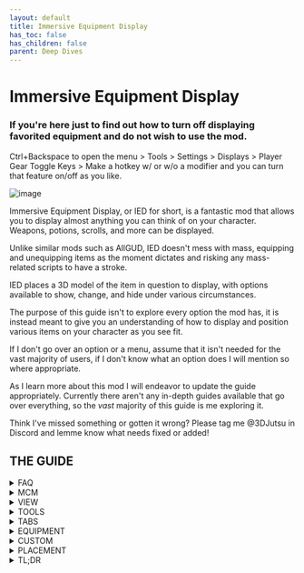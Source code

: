 ```yaml
---
layout: default
title: Immersive Equipment Display
has_toc: false
has_children: false
parent: Deep Dives
---
```


# Immersive Equipment Display

### If you're here just to find out how to turn off displaying favorited equipment and do not wish to use the mod.
Ctrl+Backspace to open the menu > Tools > Settings > Displays > Player Gear Toggle Keys > Make a hotkey w/ or w/o a modifier and you can turn that feature on/off as you like.


![image](https://user-images.githubusercontent.com/88904551/177073913-a0c72891-d64e-41ed-9d63-ca28d8750ac9.png)

Immersive Equipment Display, or IED for short, is a fantastic mod that allows you to display almost anything you can think of on your character. Weapons, potions, scrolls, and more can be displayed.

Unlike similar mods such as AllGUD, IED doesn't mess with mass, equipping and unequipping items as the moment dictates and risking any mass-related scripts to have a stroke.

IED places a 3D model of the item in question to display, with options available to show, change, and hide under various circumstances.

The purpose of this guide isn't to explore every option the mod has, it is instead meant to give you an understanding of how to display and position various items on your character as you see fit.

If I don't go over an option or a menu, assume that it isn't needed for the vast majority of users, if I don't know what an option does I will mention so where appropriate.

As I learn more about this mod I will endeavor to update the guide appropriately. Currently there aren't any in-depth guides available that go over everything, so the *vast* majority of this guide is me exploring it.

Think I've missed something or gotten it wrong? Please tag me @3DJutsu in Discord and lemme know what needs fixed or added!



## THE GUIDE

<details>
<summary>FAQ</summary>
<br>


> Are there preset available to save time on setup?
* There are, actually, but until customization is opened installing a preset will void your access to official support unless you can replicate the issue on an unmodified Wildlander list. When customization opens I plan to update the guide with presets and more!

> More?
* Yes! There's a number of additional mods that play into IED and combined they're really cool! Can't wait to show you. =]

> Why isn't item XYZ upgrading based on my inventory?
* When setting your list of additional item models to draw on, you've either missed a model or you've goofed the priority of the model you're after.

> Why can't I locate Two-Handed Hammers in the filters?
* They fall under the Two-Handed Axe filter for some reason.

> Why is my Weapon jumping around when I equip it? It won't stay where I want it to!
* You edited it through View>Equipment instead of View>Gear Positioning. Editing through the former only affects the display, use the latter to affect the actual equipment. Edit both to possess so the gear stays in the assigned spot whether or not it's equipped.

> Why don't the animations match up?
* Because to do so requires FNIS, and we use Nemesis which seems to be incompatible for whatever reason. 

However many matching animations can be assigned in XPMSE, so if you edit the position of any given display in IED with a node available in XPMSE remember to set it in there as well. Otherwise your back-worn sword will still be drawn from your hips! 

> The MCM won't open up!
* As many people possess a non-standard keyboard, it's (usually) the key between [=] and [Insert]

![image](https://user-images.githubusercontent.com/88904551/177057693-0332bb42-8786-4d0b-8462-c3861b02e645.png)

> My character is stuck blocking after I exit the IED menu.
* The last thing the game "remembers" is that you pressed Left Control, which is the hotkey for Dual Wield Block. Press it again to go back to normal.

[top](https://github.com/Wildlander-mod/Support/wiki/Immersive-Equipment-Display#the-guide)

</details>

<details>
<summary>MCM</summary>
<br>

![image](https://user-images.githubusercontent.com/88904551/177034722-6c6598de-7e04-4b86-a89a-885d091e8b3f.png)

IED doesn't have a traditional MCM. Instead it possesses its own in-game menu that is shown with L-Ctrl+Backspace, allowing you to see your changes in real-time.

For those with a different keyboard, you're looking for this.

![image](https://user-images.githubusercontent.com/88904551/177057728-797b1e9e-558d-4e73-bb96-331cd44a5e3f.png)

Even though many of the settings have an accompanying [?] to inform you of its purpose, I still advise against messing with any of them unless you're certain you know what you're doing and are willing to accept the consequences thereof. 

You have been warned! [*cue spooky echo*]

[top](https://github.com/Wildlander-mod/Support/wiki/Immersive-Equipment-Display#the-guide)

</details>

<details>
<summary>VIEW</summary>
<br>

![image](https://user-images.githubusercontent.com/88904551/177027447-36896d7d-a4f1-4f6b-a7eb-beb1165ba4a8.png)
![image](https://user-images.githubusercontent.com/88904551/177027401-5a5a019e-b71f-4365-97ff-2a3a7fa1c413.png)
![image](https://user-images.githubusercontent.com/88904551/177028004-12c646c1-c70b-422d-a7c6-6d695d1c7ed1.png)

Displays the tabs and filters for:
* Equipment - *Weapons and Shields. This affects displayed, but not equipped, models.*
* Custom - *Anything that typically isn't equipped and you want to display.*
* Gear Positioning - *Weapons and Shields. This affects displayed AND equipped models. If you want the gear you use in combat to stay in its displayed spot you'll need to edit the position both here AND in the aforementioned Equipment section.*

[top](https://github.com/Wildlander-mod/Support/wiki/Immersive-Equipment-Display#the-guide)

</details>

<details>
<summary>TOOLS</summary>
<br>

![image](https://user-images.githubusercontent.com/88904551/177028430-d3188847-71e6-4f7d-a8d6-1f831604dff4.png)
![image](https://user-images.githubusercontent.com/88904551/177029612-73c03af2-bad2-4297-84e7-1192948ebd15.png)

The only two tools the average user will need to worry about using are:
* Preset Editor - *Modify the values of Presets in terms of Equipment or Custom items.*
* Settings - *Alter various mod settings here such as various UI elements.*

![image](https://user-images.githubusercontent.com/88904551/177030436-eb8e9795-62c7-451d-8881-c3f6df112e1f.png)

Of which, the only two you need to mess with are Displays and UI.

![image](https://user-images.githubusercontent.com/88904551/177029627-0638d639-d356-4373-9a5b-45798390073c.png)
 
* Keep equipped items loaded - *Essentially hides a displayed items 3D model instead of unloading it, preventing any potential issues that result from asset loading when switching between items. Uses more memory.*
* Keep player gear loaded when toggled off - *The same as above, but used with toggling the entire display on/off.*
* Player gear toggle keys - *Hotkey (with or w/o modifier) to turn the entire display on/off. Perhaps to take screenshots without a small platoons worth of gear on your back?*
* Disable NPC equipment displays - *Toggles what it says.*
* Remove favorited restriction - *With this checked, if it's in your inventory, it gets displayed.*

![image](https://user-images.githubusercontent.com/88904551/177029638-58e8a408-9ed8-4966-909e-7061c61df064.png)

* Style - *Color-scheme of the MCM. Do yourself a favor and don't select light unless you want to bleed from your eyeballs!*
* Alpha - *Controls transparency of the entire MCM.*
* BG Alpha - *Controls transparency of the MCM but not text.*
* Close on Esc - *Does exactly what is says.*
* Enable Restrictions - *Prevents the menu from opening during certain situations.*
* Control Lock - *Effectively locks out most of the controls, deselecting this will enable you to move around and operate the camera as normal.*
* Freeze Time - *Stops time when the menu is open, handy if you don't want to be snuck up on or want days passing while you readjust your gear.*
* Select Crosshair Actor - *Automatically selects the actor/npc/race in your crosshairs.*

[top](https://github.com/Wildlander-mod/Support/wiki/Immersive-Equipment-Display#the-guide)

</details>

<details>
<summary>TABS</summary>
<br>

![image](https://user-images.githubusercontent.com/88904551/177023953-8d499d05-d921-418d-9df0-ae353f2960e1.png)

Near the top there are four different tabs, these will determine what you're altering the look of and are as follows:
* Global - *Affects all actors, split between PCs and NPCs.*
* Actor - *Affects a specific NPC (i.e. Rinina, the Imperial Soldier).*
* NPC - *Affects a general 'class' of NPCs (i.e. Imperial Soldiers).*
* Race - *Affects all members of the given race.*

Under each tab are a few options:
* Male - *Affects only male members of the chosen tab.*
* Female - *Affects only female members of the chosen tab*
* Sync - *Affects both male* and *female members of the chosen tab but only when directly editing a value.*
* Propagate to Overrides - *Propagate changes to equipment overrides, but only when directly editing a value (still trying to figure out what this means).*

![image](https://user-images.githubusercontent.com/88904551/177023945-84f80828-5789-4a18-b5ae-3715f9e79f1a.png)

Within each of those is a Preset drop menu:
* Preset drop menu - *Select your desired preset from here.*
* Save - *Save the current settings to the selected preset.*
* Merge - *Merge your current settings into the selected preset.*
* Apply - *Apply the selected preset, altering the current settings.*
* New - *Create a new preset based on the current settings.*

![image](https://user-images.githubusercontent.com/88904551/177030954-2ee2a70b-25b8-4775-a485-c53a5839ebc3.png)

Finally, we have the filters. Which show the various items you can alter for all the above.

[top](https://github.com/Wildlander-mod/Support/wiki/Immersive-Equipment-Display#the-guide)

</details>

<details>
<summary>EQUIPMENT</summary>
<br>

![image](https://user-images.githubusercontent.com/88904551/177056173-be5c779f-e6e7-4322-814c-5e812ec387d1.png)

This section will cover displaying equipment, more specifically weapons and shields. Do note that you have a limited number of slots to modify, only one of each weapon can be displayed at a time, with off-hand variants allowed an extra slot. 

To begin navigate to View>Gear Positioning, from here you will select the item in question that you want to modify. For this example we'll reposition a 1H sword and dagger combo.

![image](https://user-images.githubusercontent.com/88904551/177055770-2ef38259-97cc-4056-8bbf-26d50c56b9ed.png)

Let's begin with the sword. Select "Sword Back".

![image](https://user-images.githubusercontent.com/88904551/177055802-2b1b0fcb-e36e-4f86-a38f-49a858ea9592.png)

Now since we're working with an off-hand Dagger, use the Dagger Left drop tab and select "Dagger Back Hip Left".

Looks kinda silly unsheathing weapons from our hips of their on our back, right? Let's fix that. 

Esc > Mod Configuration > XPMSE > Styles

Set Sword Style to "Sword on Back" and Dagger Style (Left) to "Dagger on Back Hip". Remember to apply this to the Player drop tabs, and use the NPC drop tabs when applying them to NPCs (note that ALL NPCs will use these animations, regardless of what you have their individuals weapons set to in IED.

Do remember though that not all IED Nodes have XPMSE Animations and not all animations have nodes. Set them where appropriate and available as well as setting the same positions in the Equipment section. 

This allows your weapons to stay in their equipped (but sheathed) locations when using other weapons. If you don't replicate the settings (by hand, naturally, can't copy them) then when with the above setup when I go to equip a bow my Sword is put back where it naturally rests on the hip.

Additionally, this is SPECIFICALLY for a weapon in a given slot. If you decide to MH the Dagger and OH the Sword your displayed models will be at the default for MH dagger and OH Sword.

Below are before and after setting the same placement for each weapon the same in both IED and XPMSE, a noticeable and immersive difference. 

![image](https://user-images.githubusercontent.com/88904551/177056216-3e54874b-2c78-4761-946e-b75c79b3c0c3.png)
![image](https://user-images.githubusercontent.com/88904551/177056242-32889a02-14b2-4d93-8c37-75a8103c5914.png)

Ta-da! Easy, right? 

Keep in mind that this only affects gear you actually equip and you cannot alter its placement beyond the above. If you have gear that you want displayed, but don't plan on actually equipping (say, a hunting knife in a 'shoulder sheath') then please refer to the Placement tab.

[top](https://github.com/Wildlander-mod/Support/wiki/Immersive-Equipment-Display#the-guide)

</details>

<details>
<summary>CUSTOM</summary>
<br>

Here we will explore how to display items that aren't normally equipped (in the same context as weapons anyways); potions, scrolls, soul gems, and more! 
To my knowledge, there isn't a hard limit on what you can display. So long as you have the memory to spare you can show a great many things! Why, a Wildlander that is dedicated (and bored) enough could probably make a suit of armor made entirely of soul gems!

![image](https://user-images.githubusercontent.com/88904551/177058373-24e939c0-81bf-45b4-8ce2-287f9d9510c9.png)
![image](https://user-images.githubusercontent.com/88904551/177058366-25141eb5-2419-4d54-9899-fb32df0c8b98.png)


View>Custom then Actions>New to get things going.

![image](https://user-images.githubusercontent.com/88904551/177058405-a9a33fab-c11f-4ae5-9472-53536c6b2743.png)
![image](https://user-images.githubusercontent.com/88904551/177058426-8c7361d8-04dd-47b3-aa01-838ffec68801.png)


Every adventurer needs a health potion starting out, right? Click 'OK' and open your new drop tab.

![image](https://user-images.githubusercontent.com/88904551/177060280-5cffa043-a708-4aaa-9f3e-ed04f3cd7560.png)
![image](https://user-images.githubusercontent.com/88904551/177058564-6f0aea8d-3dcd-4915-919e-6da0ca5154c7.png)
![image](https://user-images.githubusercontent.com/88904551/177060250-e97b18b8-ccf7-41bb-bf8c-18537ce24532.png)

Select a Potion of Restore Health (Remarkable).

![image](https://user-images.githubusercontent.com/88904551/177059989-b020cb2f-90b6-4a4a-8cb5-5893feee416a.png)

Quick side note: You can search for an item by Category Tab, or by using the FormID or Name search boxes.

![image](https://user-images.githubusercontent.com/88904551/177060334-248e6224-198b-49b1-9a06-47ea290c6082.png)

Want the potion model to alter based on what you've got in your inventory? We can do that too!

The only option I would concern yourself with here is whether or not you want to require the item to be saved as a Favorite in order to show.

![image](https://user-images.githubusercontent.com/88904551/177060319-42348ca3-90ed-441c-9c61-004d156de00d.png)
![image](https://user-images.githubusercontent.com/88904551/177060444-7c8c24c2-7930-4013-b2cb-44b82dcbc781.png)


Let's add a priority list for our health potions! Click on "Browse" and select all the potions you want to show in that slot based on inventory availability. For now we're going to add in all available "Restore Health" potions.

![image](https://user-images.githubusercontent.com/88904551/177060386-0f10eccd-e2d2-4db3-a349-c4ee963913bb.png)
![image](https://user-images.githubusercontent.com/88904551/177060478-52204372-86ac-4308-a547-5c0dd74b7a3c.png)


Confirm your selection at the bottom of the panel and you should have the above first screen. We want our potions to show from most powerful to least, so we'll use the arrows on the left side to reorder the list to our liking so it comes out like the second picture. Now, if we have stronger potions in our inventory, they'll be displayed over the others.

![image](https://user-images.githubusercontent.com/88904551/177059311-deeb3715-5836-4ecb-a91c-fb90382d0c0a.png)

You can also get models to show based on min/max item count, but I've not fiddled with this just yet.

![image](https://user-images.githubusercontent.com/88904551/177060603-9806180b-2fb0-4034-ab98-29124a0a4ec5.png)

Time to attach our potions to a general area! Select Lower Spine and don't worry, it's not gone. Look behind you!

Please reference the next tab to determine its final placement.

[top](https://github.com/Wildlander-mod/Support/wiki/Immersive-Equipment-Display#the-guide)

</details>



<details>
<summary>PLACEMENT</summary>
<br>

![image](https://user-images.githubusercontent.com/88904551/177060637-e9782b62-54a8-4ee1-ae0c-a06983904ca0.png)

Now comes the tedious part. Placement. This section applies to both equipment and custom items as the process is the same either way.
* Position - *The increments at which the item moves left/right, up/down, or forward/back.*
* Rotation - *This is done in 'degrees', i.e. inputting a value of 360 will essentially do nothing as you've made the mode do a full 360°, inputting a value of 90 will rotate the object 90° in the chosen direction.*

This table explains the placement in normal, positive values (+), or negative values (-), direction is referenced as though you were the 'node'. The nodes left is your left, which mean things get weird when using nodes at odd angles. This is one of the more annoying aspects of the mod, as there isn't a slider or buttons to use, you can only input numbers using the top of your keyboard, NumPad doesn't work! Without presets you're largely on your own for this one.

| Left(-)/Right(+) | Backward(-)/Forward(+) | Down(-)/Up(+) | Position | 
| --- | --- | --- | --- |
| Counterclockwise(-)/Clockwise(+) Vertically | Counterclockwise(-)/Clockwise(+) Horizontally | Rotates top of item Away(-)/Towards(+) Node| Rotation |

Scale controls the size of the object.

![image](https://user-images.githubusercontent.com/88904551/177067241-a1e3658d-cc5e-4d9c-a0e5-aaf339f2ab26.png)

You can, however, use my coordinates to get you started with potions and the like!

![image](https://user-images.githubusercontent.com/88904551/177067331-83718bea-dfc2-49e3-81dc-ad720b2774cd.png)
![image](https://user-images.githubusercontent.com/88904551/177067366-48c7c1c3-10d2-422d-be9c-089118f80e2f.png)

As you can see, as I drop the higher tier potions the weaker potion models take effect thanks to the conditional inventory settings we applied earlier.

![image](https://user-images.githubusercontent.com/88904551/177067504-a80d9665-5b7d-41c4-b3a4-48316cd1e7fa.png)

Below Scale, you'll find what are called Equipment Overrides. (Pretty sure this is what Propagate Overrides is targeting, to what end though is still beyond me.)
These allow you to apply conditions to your model displays based on the selected criteria. For instance, it makes sense that our armor may have some kind of 'potion belt' attached to it, but what about when we take off the armor? You'll see the potions stay put, breaking immersion. So lets apply some restrictions!

![image](https://user-images.githubusercontent.com/88904551/177067837-a51c9058-23e4-45ca-bc4e-8e005cbe0619.png)

With the above options (make sure Disable is ticked on the lower half, otherwise it won't work) you'll find that when you take your armor/robes off, so too do your potions!

![image](https://user-images.githubusercontent.com/88904551/177067979-7a7b48fc-3fce-4f5f-9c18-3ac2bdd229ab.png)
![image](https://user-images.githubusercontent.com/88904551/177068004-27b02875-5b49-41a2-b27d-8671f085aa04.png)
![image](https://user-images.githubusercontent.com/88904551/177068036-0e071d24-54eb-42d1-9ac9-6e36b61a2304.png)
![image](https://user-images.githubusercontent.com/88904551/177068063-8aa39b94-12c0-4c97-9418-de3cd66eaabf.png)

Note how the potion persists through armor swapping until I remove it, but the hunting knife stays put regardless. That is the effect of not having the restrictions in place.
There you have it, you're ready to get to making all sorts of awesomeness! Like these fantabulous potion earrings!

![image](https://user-images.githubusercontent.com/88904551/177070636-d9dcb469-ef30-44e9-b469-8572fb9f8517.png)

[top](https://github.com/Wildlander-mod/Support/wiki/Immersive-Equipment-Display#the-guide)

</details>

<details>
<summary>TL;DR</summary>
<br>

![image](https://user-images.githubusercontent.com/88904551/177074144-3dcf9bca-ec04-4f82-ba4c-ffb25faf8459.png)

There isn't one you peanut! "Gearing up" will go faster the more you mess with IED, but ultimately you'll need to go over at least some of the guide to get going. 

I'm still fumbling around with it but it only took a bit of time over a few days to really get dug in. 

I don't know when custom support get released but when it does I'll update the guide as soon as reasonably possible to include the presets so you can get that drip you've been after!

[top](https://github.com/Wildlander-mod/Support/wiki/Immersive-Equipment-Display#the-guide)

</details>